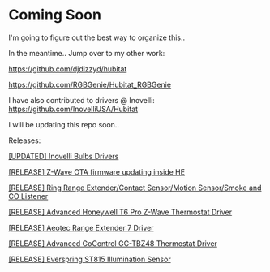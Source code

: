 # Coming Soon
I'm going to figure out the best way to organize this.. 

In the meantime.. Jump over to my other work:

https://github.com/djdizzyd/hubitat

https://github.com/RGBGenie/Hubitat_RGBGenie

I have also contributed to drivers @ Inovelli:
https://github.com/InovelliUSA/Hubitat

I will be updating this repo soon.. 

Releases:

[[UPDATED] Inovelli Bulbs Drivers](https://community.hubitat.com/t/updated-inovelli-bulbs-drivers/30922?u=bcopeland)

[[RELEASE] Z-Wave OTA firmware updating inside HE](https://community.hubitat.com/t/release-z-wave-firmware-updater/38237?u=bcopeland)

[[RELEASE] Ring Range Extender/Contact Sensor/Motion Sensor/Smoke and CO Listener](https://community.hubitat.com/t/release-ring-range-extender-contact-sensor-motion-sensor-smoke-and-co-listener/37779?u=bcopeland)

[[RELEASE] Advanced Honeywell T6 Pro Z-Wave Thermostat Driver](https://community.hubitat.com/t/release-advanced-honeywell-t6-pro-z-wave-thermostat-driver/38305?u=bcopeland)

[[RELEASE] Aeotec Range Extender 7 Driver](https://community.hubitat.com/t/release-aeotec-range-extender-7-driver/37775?u=bcopeland)

[[RELEASE] Advanced GoControl GC-TBZ48 Thermostat Driver](https://community.hubitat.com/t/release-another-gocontrol-gc-tbz48-thermostat-driver/37868?u=bcopeland)

[[RELEASE] Everspring ST815 Illumination Sensor](https://community.hubitat.com/t/release-everspring-st815-illumination-sensor/38799?u=bcopeland)
